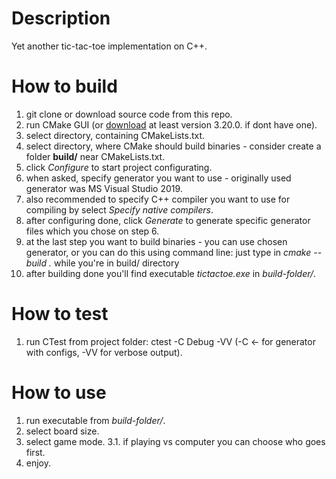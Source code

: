 # Description
Yet another tic-tac-toe implementation on C++.

# How to build
1. git clone or download source code from this repo.
2. run CMake GUI (or [download](https://cmake.org/download/) at least version 3.20.0. if dont have one).
3. select directory, containing CMakeLists.txt.
4. select directory, where CMake should build binaries - consider create a folder **build/** near CMakeLists.txt.
5. click *Configure* to start project configurating.
6. when asked, specify generator you want to use - originally used generator was MS Visual Studio 2019.
7. also recommended to specify C++ compiler you want to use for compiling by select *Specify native compilers*.
8. after configuring done, click *Generate* to generate specific generator files which you chose on step 6.
9. at the last step you want to build binaries - you can use chosen generator, or you can do this using command line: just type in *cmake --build .* while you're in build/ directory
10. after building done you'll find executable *tictactoe.exe* in *build-folder/*.

# How to test
1. run CTest from project folder: ctest -C Debug -VV (-C <config> <- for generator with configs, -VV for verbose output).

# How to use
1. run executable from *build-folder/*.
2. select board size.
3. select game mode.
3.1. if playing vs computer you can choose who goes first.
4. enjoy.
